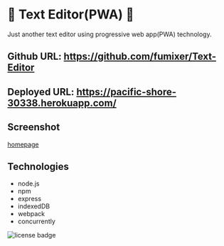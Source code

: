 # 🦾 Text Editor(PWA) 🦾 

Just another text editor using progressive web app(PWA) technology.

## Github URL: https://github.com/fumixer/Text-Editor

## Deployed URL: https://pacific-shore-30338.herokuapp.com/

## Screenshot
[homepage](./client/src/images/Screen%20Shot%202022-09-12%20at%2010.51.56%20PM.png)

## Technologies
* node.js 
* npm
* express
* indexedDB
* webpack
* concurrently

![license badge](https://img.shields.io/badge/license-MIT-orange.png)